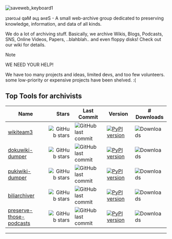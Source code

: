 ![saveweb_keyboard1](https://github.com/user-attachments/assets/320585b2-c103-43b8-a65d-173c82e2c649)

ʇɔǝɾoɹԀ qǝM ǝɥʇ ǝʌɐS - A small web-archive group dedicated to preserving knowledge, information, and data of all kinds.

We do a lot of archiving stuff. Basically, we archive Wikis, Blogs, Podcasts, SNS, Online Videos, Papers, ..blahblah.. and even floppy disks!
Check out our wiki for details.

>[!NOTE]
> WE NEED YOUR HELP!
>
> We have too many projects and ideas, limited devs, and too few volunteers. some low-priority or expensive projects have been shelved. :(

## Top Tools for archivists

| Name  | Stars | Last Commit | Version | # Downloads |
| ----  | ------: | ----------- | ------- | ----------- |
| [wikiteam3](https://github.com/saveweb/wikiteam3) | ![GitHub stars](https://img.shields.io/github/stars/saveweb/wikiteam3) | ![GitHub last commit](https://img.shields.io/github/last-commit/saveweb/wikiteam3) | [![PyPI version](https://img.shields.io/pypi/v/wikiteam3)](https://pypi.org/project/wikiteam3/) | ![Downloads](https://img.shields.io/pypi/dm/wikiteam3) |
| [dokuwiki-dumper](https://github.com/saveweb/dokuwiki-dumper) | ![GitHub stars](https://img.shields.io/github/stars/saveweb/dokuwiki-dumper) | ![GitHub last commit](https://img.shields.io/github/last-commit/saveweb/dokuwiki-dumper) | [![PyPI version](https://img.shields.io/pypi/v/dokuwikidumper)](https://pypi.org/project/dokuwikidumper/) | ![Downloads](https://img.shields.io/pypi/dm/dokuwikidumper) |
| [pukiwiki-dumper](https://github.com/saveweb/pukiwiki-dumper) | ![GitHub stars](https://img.shields.io/github/stars/saveweb/pukiwiki-dumper) | ![GitHub last commit](https://img.shields.io/github/last-commit/saveweb/pukiwiki-dumper) | [![PyPI version](https://img.shields.io/pypi/v/pukiwikidumper)](https://pypi.org/project/pukiwikidumper/) | ![Downloads](https://img.shields.io/pypi/dm/pukiwikidumper) |
| [biliarchiver](https://github.com/saveweb/biliarchiver) | ![GitHub stars](https://img.shields.io/github/stars/saveweb/biliarchiver) | ![GitHub last commit](https://img.shields.io/github/last-commit/saveweb/biliarchiver) | [![PyPI version](https://img.shields.io/pypi/v/biliarchiver)](https://pypi.org/project/biliarchiver/) | ![Downloads](https://img.shields.io/pypi/dm/biliarchiver) |
| [preserve-those-podcasts](https://github.com/saveweb/preserve-those-podcasts) | ![GitHub stars](https://img.shields.io/github/stars/saveweb/preserve-those-podcasts) | ![GitHub last commit](https://img.shields.io/github/last-commit/saveweb/preserve-those-podcasts) | [![PyPI version](https://img.shields.io/pypi/v/PreserveThosePod)](https://pypi.org/project/PreserveThosePod/) | ![Downloads](https://img.shields.io/pypi/dm/PreserveThosePod) |

---

